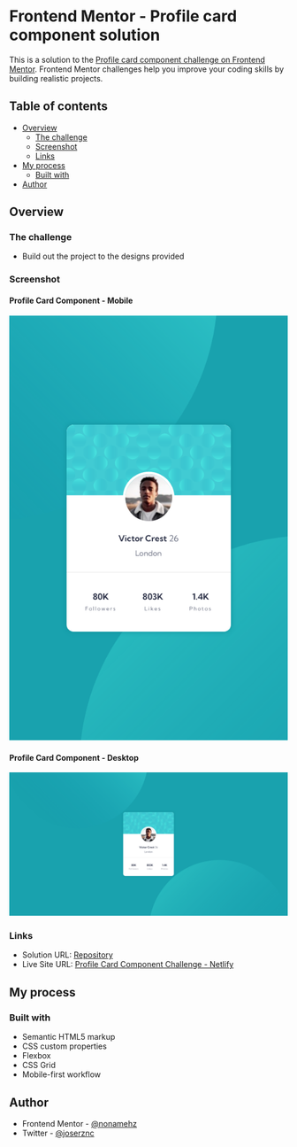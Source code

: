 # Frontend Mentor - Profile card component solution

This is a solution to the [Profile card component challenge on Frontend Mentor](https://www.frontendmentor.io/challenges/profile-card-component-cfArpWshJ). Frontend Mentor challenges help you improve your coding skills by building realistic projects.

## Table of contents

- [Overview](#overview)
  - [The challenge](#the-challenge)
  - [Screenshot](#screenshot)
  - [Links](#links)
- [My process](#my-process)
  - [Built with](#built-with)
- [Author](#author)

## Overview

### The challenge

- Build out the project to the designs provided

### Screenshot

#### Profile Card Component - Mobile

![Screenshot Profile Card Component - Mobile](./screenshots/Screenshot-Mobile.png)

#### Profile Card Component - Desktop

![Screenshot Profile Card Component - Desktop](./screenshots/Screenshot-Desktop.png)

### Links

- Solution URL: [Repository](https://github.com/nonamehz/frontend-mentor-challenges/tree/main/06-Profile%20card%20component)
- Live Site URL: [Profile Card Component Challenge - Netlify](https://profilecardcomponent-challenge.netlify.app/)

## My process

### Built with

- Semantic HTML5 markup
- CSS custom properties
- Flexbox
- CSS Grid
- Mobile-first workflow

## Author

- Frontend Mentor - [@nonamehz](https://www.frontendmentor.io/profile/nonamehz)
- Twitter - [@joserznc](https://www.twitter.com/joserznc)